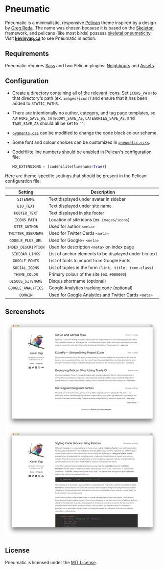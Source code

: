 # Pneumatic

Pneumatic is a minimalistic, responsive [Pelican] theme inspired by a design
by [Greg Reda]. The name was chosen because it is based on the [Skeleton]
framework, and pelicans (like most birds) possess [skeletal pneumaticity].
Visit **[kevinyap.ca]** to see Pneumatic in action.

## Requirements

Pneumatic requires [Sass] and two Pelican plugins: [Neighbours] and [Assets].

## Configuration

- Create a directory containing all of the [relevant icons]. Set `ICONS_PATH`
  to that directory's path (ex. `images/icons`) and ensure that it has been
  added to `STATIC_PATHS`.
- There are intentionally no author, category, and tag page templates, so
  `AUTHORS_SAVE_AS`, `CATEGORY_SAVE_AS`, `CATEGORIES_SAVE_AS`, and
  `TAGS_SAVE_AS` should all be set to `''`.
- [`pygments.css`] can be modified to change the code block colour scheme.
- Some font and colour choices can be customized in [`pneumatic.scss`].
- CodeHilite line numbers should be enabled in Pelican's configuration file:

  ```python
  MD_EXTENSIONS = [codehilite(linenums=True)]
  ```

Here are theme-specific settings that should be present in the Pelican configuration file:

|  Setting            | Description                                            |
|:-------------------:|--------------------------------------------------------|
| `SITENAME`          | Text displayed under avatar in sidebar                 |
| `BIO_TEXT`          | Text displayed under site name                         |
| `FOOTER_TEXT`       | Text displayed in site footer                          |
| `ICONS_PATH`        | Location of site icons (ex. `images/icons`)            |
| `SITE_AUTHOR`       | Used for author `<meta>`                               |
| `TWITTER_USERNAME`  | Used for Twitter Cards `<meta>`                        |
| `GOOGLE_PLUS_URL`   | Used for Google+ `<meta>`                              |
| `INDEX_DESCRIPTION` | Used for description `<meta>` on index page            |
| `SIDEBAR_LINKS`     | List of anchor elements to be displayed under bio text |
| `GOOGLE_FONTS`      | List of fonts to import from Google Fonts              |
| `SOCIAL_ICONS`      | List of tuples in the form `(link, title, icon-class)` |
| `THEME_COLOR`       | Primary colour of the site (ex. `#000000`)             |
| `DISQUS_SITENAME`   | Disqus shortname (optional)                            |
| `GOOGLE_ANALYTICS`  | Google Analytics tracking code (optional)              |
| `DOMAIN`            | Used for Google Analytics and Twitter Cards `<meta>`   |

## Screenshots

![Index Page](screenshots/index.png?raw=true)
![Article](screenshots/article.png?raw=true)

## License

Pneumatic is licensed under the [MIT License].

[Pelican]: http://getpelican.com
[Greg Reda]: http://www.gregreda.com
[Skeleton]: http://getskeleton.com
[skeletal pneumaticity]: http://en.wikipedia.org/wiki/Skeletal_pneumaticity
[kevinyap.ca]: http://kevinyap.ca

[Sass]: http://sass-lang.com
[Neighbours]: https://github.com/getpelican/pelican-plugins/tree/master/neighbors
[Assets]: https://github.com/getpelican/pelican-plugins/tree/master/assets

[relevant icons]: https://github.com/iKevinY/iKevinY.github.io/tree/src/content/images/icons
[`pygments.css`]: static/pygments.css
[`pneumatic.scss`]: static/pneumatic.scss

[MIT License]: LICENSE
